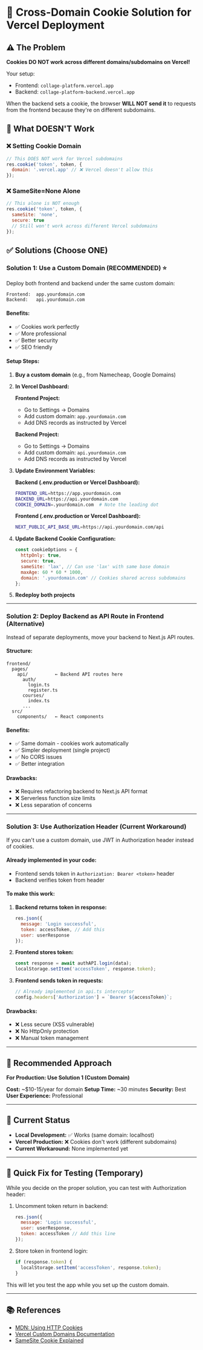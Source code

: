 # 🍪 Cross-Domain Cookie Solution for Vercel Deployment

## ⚠️ The Problem

**Cookies DO NOT work across different domains/subdomains on Vercel!**

Your setup:
- Frontend: `collage-platform.vercel.app`
- Backend: `collage-platform-backend.vercel.app`

When the backend sets a cookie, the browser **WILL NOT send it** to requests from the frontend because they're on different subdomains.

## 🚫 What DOESN'T Work

### ❌ Setting Cookie Domain
```javascript
// This DOES NOT work for Vercel subdomains
res.cookie('token', token, {
  domain: '.vercel.app' // ❌ Vercel doesn't allow this
});
```

### ❌ SameSite=None Alone
```javascript
// This alone is NOT enough
res.cookie('token', token, {
  sameSite: 'none',
  secure: true
  // Still won't work across different Vercel subdomains
});
```

## ✅ Solutions (Choose ONE)

### **Solution 1: Use a Custom Domain (RECOMMENDED)** ⭐

Deploy both frontend and backend under the same custom domain:

```
Frontend:  app.yourdomain.com
Backend:   api.yourdomain.com
```

#### Benefits:
- ✅ Cookies work perfectly
- ✅ More professional
- ✅ Better security
- ✅ SEO friendly

#### Setup Steps:

1. **Buy a custom domain** (e.g., from Namecheap, Google Domains)

2. **In Vercel Dashboard:**
   
   **Frontend Project:**
   - Go to Settings → Domains
   - Add custom domain: `app.yourdomain.com`
   - Add DNS records as instructed by Vercel
   
   **Backend Project:**
   - Go to Settings → Domains
   - Add custom domain: `api.yourdomain.com`
   - Add DNS records as instructed by Vercel

3. **Update Environment Variables:**
   
   **Backend (.env.production or Vercel Dashboard):**
   ```bash
   FRONTEND_URL=https://app.yourdomain.com
   BACKEND_URL=https://api.yourdomain.com
   COOKIE_DOMAIN=.yourdomain.com  # Note the leading dot
   ```
   
   **Frontend (.env.production or Vercel Dashboard):**
   ```bash
   NEXT_PUBLIC_API_BASE_URL=https://api.yourdomain.com/api
   ```

4. **Update Backend Cookie Configuration:**
   ```javascript
   const cookieOptions = {
     httpOnly: true,
     secure: true,
     sameSite: 'lax', // Can use 'lax' with same base domain
     maxAge: 60 * 60 * 1000,
     domain: '.yourdomain.com' // Cookies shared across subdomains
   };
   ```

5. **Redeploy both projects**

---

### **Solution 2: Deploy Backend as API Route in Frontend (Alternative)**

Instead of separate deployments, move your backend to Next.js API routes.

#### Structure:
```
frontend/
  pages/
    api/          ← Backend API routes here
      auth/
        login.ts
        register.ts
      courses/
        index.ts
      ...
  src/
    components/   ← React components
```

#### Benefits:
- ✅ Same domain - cookies work automatically
- ✅ Simpler deployment (single project)
- ✅ No CORS issues
- ✅ Better integration

#### Drawbacks:
- ❌ Requires refactoring backend to Next.js API format
- ❌ Serverless function size limits
- ❌ Less separation of concerns

---

### **Solution 3: Use Authorization Header (Current Workaround)**

If you can't use a custom domain, use JWT in Authorization header instead of cookies.

#### Already implemented in your code:
- Frontend sends token in `Authorization: Bearer <token>` header
- Backend verifies token from header

#### To make this work:

1. **Backend returns token in response:**
   ```javascript
   res.json({
     message: 'Login successful',
     token: accessToken, // Add this
     user: userResponse
   });
   ```

2. **Frontend stores token:**
   ```typescript
   const response = await authAPI.login(data);
   localStorage.setItem('accessToken', response.token);
   ```

3. **Frontend sends token in requests:**
   ```typescript
   // Already implemented in api.ts interceptor
   config.headers['Authorization'] = `Bearer ${accessToken}`;
   ```

#### Drawbacks:
- ❌ Less secure (XSS vulnerable)
- ❌ No HttpOnly protection
- ❌ Manual token management

---

## 🎯 Recommended Approach

**For Production: Use Solution 1 (Custom Domain)**

**Cost:** ~$10-15/year for domain
**Setup Time:** ~30 minutes
**Security:** Best
**User Experience:** Professional

---

## 📝 Current Status

- **Local Development:** ✅ Works (same domain: localhost)
- **Vercel Production:** ❌ Cookies don't work (different subdomains)
- **Current Workaround:** None implemented yet

---

## 🚀 Quick Fix for Testing (Temporary)

While you decide on the proper solution, you can test with Authorization header:

1. Uncomment token return in backend:
   ```javascript
   res.json({
     message: 'Login successful',
     user: userResponse,
     token: accessToken // Add this line
   });
   ```

2. Store token in frontend login:
   ```typescript
   if (response.token) {
     localStorage.setItem('accessToken', response.token);
   }
   ```

This will let you test the app while you set up the custom domain.

---

## 📚 References

- [MDN: Using HTTP Cookies](https://developer.mozilla.org/en-US/docs/Web/HTTP/Cookies)
- [Vercel Custom Domains Documentation](https://vercel.com/docs/concepts/projects/custom-domains)
- [SameSite Cookie Explained](https://web.dev/samesite-cookies-explained/)
